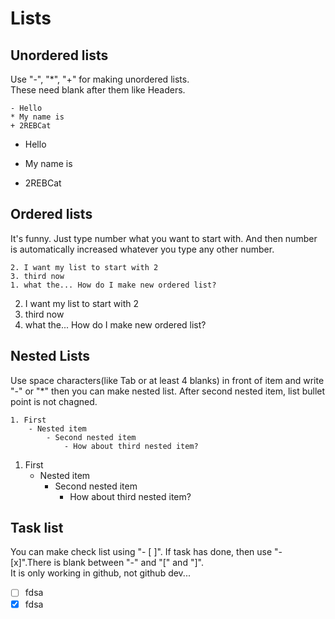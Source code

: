 # Lists
## Unordered lists
Use "-", "*", "+" for making unordered lists.\
These need blank after them like Headers.

```
- Hello
* My name is
+ 2REBCat
```

- Hello
* My name is
+ 2REBCat

## Ordered lists
It's funny. Just type number what you want to start with. And then number is automatically increased whatever you type any other number.

```
2. I want my list to start with 2
3. third now
1. what the... How do I make new ordered list?
```

2. I want my list to start with 2
3. third now
1. what the... How do I make new ordered list?

## Nested Lists
Use space characters(like Tab or at least 4 blanks) in front of item and write "-" or "*" then you can make nested list. After second nested item, list bullet point is not chagned.

```
1. First
    - Nested item
        - Second nested item
            - How about third nested item?
```

1. First
    - Nested item
        - Second nested item
            - How about third nested item?

## Task list
You can make check list using "- [ ]". If task has done, then use "- [x]".There is blank between "-" and "[" and "]".\
It is only working in github, not github dev...

- [ ] fdsa
- [x] fdsa